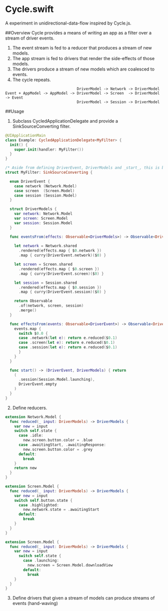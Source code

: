 # Cycle.swift
A experiment in unidirectional-data-flow inspired by Cycle.js.

##Overview
Cycle provides a means of writing an app as a filter over a stream of driver events.

1. The event stream is fed to a reducer that produces a stream of new models.
2. The app stream is fed to drivers that render the side-effects of those models.
3. The drivers produce a stream of new models which are coalesced to events.
4. The cycle repeats.

```
                                DriverModel -> Network -> DriverModel
Event + AppModel -> AppModel -> DriverModel -> Screen  -> DriverModel -> Event
                                DriverModel -> Session -> DriverModel
```

##Usage
1. Subclass CycledApplicationDelegate and provide a SinkSourceConverting filter.

``` swift
@UIApplicationMain
class Example: CycledApplicationDelegate<MyFilter> {
  init() {
    super.init(handler: MyFilter())
  }
}

/* Aside from defining DriverEvent, DriverModels and _start_, this is boiler-plate and could afford to be pushed below. */
struct MyFilter: SinkSourceConverting {

  enum DriverEvent {
    case network (Network.Model)
    case screen  (Screen.Model)
    case session (Session.Model)
  }

  struct DriverModels {
    var network: Network.Model
    var screen: Screen.Model
    var session: Session.Model
  }

  func eventsFrom(effects: Observable<DriverModels>) -> Observable<DriverEvent> {
    
    let network = Network.shared
      .rendered(effects.map { $0.network })
      .map { curry(DriverEvent.network)($0) }

    let screen = Screen.shared
      .rendered(effects.map { $0.screen })
      .map { curry(DriverEvent.screen)($0) }

    let session = Session.shared
      .rendered(effects.map { $0.session })
      .map { curry(DriverEvent.session)($0) }

    return Observable
      .of(network, screen, session)
      .merge()
  }

  func effectsFrom(events: Observable<DriverEvent>) -> Observable<DriverModels> { return
    events.map {
      switch $0.0 {
      case .network(let e): return e.reduced($0.1)
      case .screen(let e): return e.reduced($0.1)
      case .session(let e): return e.reduced($0.1)
      }
    }
  }

  func start() -> (DriverEvent, DriverModels) { return
    (
      .session(Session.Model.launching),
      DriverEvent.empty
    )
  }
}
```
2. Define reducers.

```swift
extension Network.Model {
  func reduced(_ input: DriverModels) -> DriverModels {
    var new = input
    switch self.state {
      case .idle:
        new.screen.button.color = .blue
      case .awaitingStart, .awaitingResponse:
        new.screen.button.color = .grey
      default: 
        break
    }
    return new
  }
}

extension Screen.Model {
  func reduced(_ input: DriverModels) -> DriverModels {
    var new = input
    switch self.button.state {
      case .highlighted:
        new.network.state = .awaitingStart
      default: 
        break
    }
  }
}

extension Screen.Model {
  func reduced(_ input: DriverModels) -> DriverModels {
    var new = input
      switch self.state {
        case .launching:
          new.screen = Screen.Model.downloadView
        default: 
          break
    }
  }
}

```
3. Define drivers that given a stream of models can produce streams of events (hand-waving)
